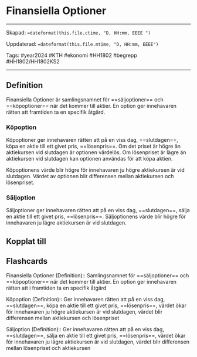 # Finansiella Optioner

---

Skapad: `=dateformat(this.file.ctime, "D, HH:mm, EEEE ")`

Uppdaterad: `=dateformat(this.file.mtime, "D, HH:mm, EEEE")`

Tags: #year2024 #KTH #ekonomi #HH1802 #begrepp #HH1802/HH1802KS2

---

## Definition

Finansiella Optioner är samlingsnamnet för ==säljoptioner== och ==köpoptioner== när det kommer till aktier. En option ger innehavaren rätten att framtiden ta en specifik åtgärd.

### Köpoption

Köpoptioner ger innehavaren rätten att på en viss dag, ==slutdagen==, köpa en aktie till ett givet pris, ==lösenpris==. Om det priset är högre än aktiekursen vid slutdagen är optionen värdelös. Om lösenpriset är lägre än aktiekursen vid slutdagen kan optionen användas för att köpa aktien.

Köpoptionens värde blir högre för innehavaren ju högre aktiekursen är vid slutdagen. Värdet av optionen blir differensen mellan aktiekursen och lösenpriset.

### Säljoption

Säljoptioner ger innehavaren rätten att på en viss dag, ==slutdagen==, sälja en aktie till ett givet pris, ==lösenpris==. Säljoptionens värde blir högre för innehavaren ju lägre aktiekursen är vid slutdagen.

## Kopplat till

## Flashcards

Finansiella Optioner (Definition):: Samlingsnamnet för ==säljoptioner== och ==köpoptioner== när det kommer till aktier. En option ger innehavaren rätten att i framtiden ta en specifik åtgärd
<!--SR:!2024-04-19,13,270!2024-04-22,16,297-->

Köpoption (Definition):: Ger innehavaren rätten att på en viss dag, ==slutdagen==, köpa en aktie till ett givet pris, ==lösenpris==, värdet ökar för innehavaren ju högre aktiekursen är vid slutdagen, värdet blir differensen mellan aktiekursen och lösenpriset
<!--SR:!2024-04-19,13,290!2024-04-21,15,290-->

Säljoption (Definition):: Ger innehavaren rätten att på en viss dag, ==slutdagen==, sälja en aktie till ett givet pris, ==lösenpris==, värdet ökar för innehavaren ju lägre aktiekursen är vid slutdagen, värdet blir differensen mellan lösenpriset och aktiekursen
<!--SR:!2024-04-20,14,290!2024-04-22,16,290-->
